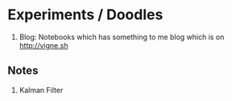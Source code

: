 # Experiments / Doodles

1. Blog: Notebooks which has something to me blog which is on http://vigne.sh

## Notes 

1. Kalman Filter
